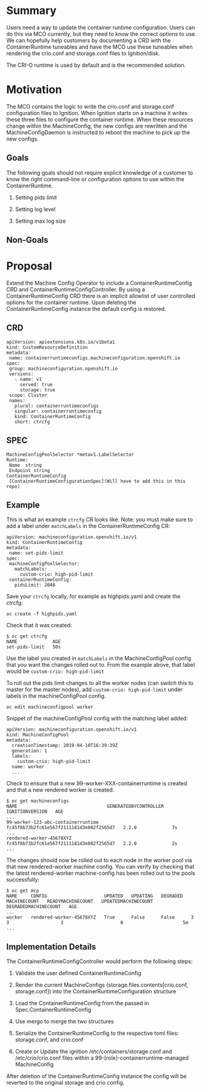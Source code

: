 # Summary

Users need a way to update the container runtime configuration. Users can do this via MCO currently, but they need to know the correct options to use. We can hopefully help customers by documenting a CRD with the ContainerRuntime tuneables and have the MCO use these tuneables when rendering the crio.conf and storage.conf  files to Ignition/disk.

The CRI-O runtime is used by default and is the recommended solution.

# Motivation

The MCO contains the logic to write the crio.conf and storage.conf configuration files to Ignition. When Ignition starts on a machine it writes these three files to configure the container runtime. When these resources change within the MachineConfig, the new configs are rewritten and the MachineConfigDaemon is instructed to reboot the machine to pick up the new configs.

## Goals

The following goals should not require explicit knowledge of a customer to know the right command-line or configuration options to use within the ContainerRuntime.

1. Setting pids limit

2. Setting log level

3. Setting max log size

## Non-Goals

# Proposal

Extend the Machine Config Operator to include a ContainerRuntimeConfig CRD and ContainerRuntimeConfigController. By using a ContainerRuntimeConfig CRD there is an implicit allowlist of user controlled options for the container runtime. Upon deleting the ContainerRuntimeConfig instance the default config is restored.

## CRD

```
apiVersion: apiextensions.k8s.io/v1beta1
kind: CustomResourceDefinition
metadata:
 name: containerruntimeconfigs.machineconfiguration.openshift.io
spec:
 group: machineconfiguration.openshift.io
 versions:
   - name: v1
     served: true
     storage: true
 scope: Cluster
 names:
   plural: containerruntimeconfigs
   singular: containerruntimeconfig
   kind: ContainerRuntimeConfig
   short: ctrcfg
```

## SPEC

```
MachineConfigPoolSelector *metav1.LabelSelector
Runtime:
 Name  string
 Endpoint string
ContainerRuntimeConfig
 [ContainerRuntimeConfigurationSpec](Will have to add this in this repo)
```

## Example 

This is what an example `ctrcfg` CR looks like. Note: you must make sure to add a label under `matchLabels` in the ContainerRuntimeConfig CR:

```
apiVersion: machineconfiguration.openshift.io/v1
kind: ContainerRuntimeConfig
metadata:
 name: set-pids-limit
spec:
 machineConfigPoolSelector:
   matchLabels:
     custom-crio: high-pid-limit
 containerRuntimeConfig:
   pidsLimit: 2048
```
Save your `ctrcfg` locally, for example as highpids.yaml and create the ctrcfg:

```
oc create -f highpids.yaml
```

Check that it was created:

```
$ oc get ctrcfg
NAME             AGE
set-pids-limit   50s
```

Use the label you created in `matchLabels` in the MachineConfigPool config that you want the changes rolled out to. From the example above, that label would be `custom-crio: high-pid-limit`

To roll out the pids limit changes to all the worker nodes (can switch this to master for the master nodes), add `custom-crio: high-pid-limit` under labels in the machineConfigPool config.  

```
oc edit machineconfigpool worker
```

Snippet of the machineConfigPool config with the matching label added:

```
apiVersion: machineconfiguration.openshift.io/v1
kind: MachineConfigPool
metadata:
  creationTimestamp: 2019-04-10T16:39:39Z
  generation: 1
  labels:
    custom-crio: high-pid-limit
  name: worker
  ...
```

Check to ensure that a new 99-worker-XXX-containerruntime is created and that a new rendered worker is created:
```
$ oc get machineconfigs
NAME                                 GENERATEDBYCONTROLLER                      IGNITIONVERSION   AGE
...
99-worker-123-abc-containerruntime   fc45f8b73b2fc61e567f2111181d3e802f2565d7   2.2.0             7s
...
rendered-worker-45678XYZ             fc45f8b73b2fc61e567f2111181d3e802f2565d7   2.2.0             2s
...
```
The changes should now be rolled out to each node in the worker pool via that new rendered-worker machine config. You can verify by checking 
that the latest rendered-worker machine-config has been rolled out to the pools successfully:
```
$ oc get mcp
NAME     CONFIG                     UPDATED   UPDATING   DEGRADED   MACHINECOUNT   READYMACHINECOUNT   UPDATEDMACHINECOUNT   DEGRADEDMACHINECOUNT   AGE
...
worker   rendered-worker-45678XYZ   True      False      False      3              3                   3                     0                      5m
...
```

## Implementation Details

The ContainerRuntimeConfigController would perform the following steps:

1. Validate the user defined ContainerRuntimeConfig

2. Render the current MachineConfigs (storage.files.contents[crio.conf, storage.conf]) into the ContainerRuntimeConfiguration structure

3. Load the ContainerRuntimeConfig from the passed in Spec.ContainerRuntimeConfig

4. Use mergo to merge the two structures

5. Serialize the ContainerRuntimeConfig to the respective toml files: storage.conf, and crio.conf

5. Create or Update the ignition /etc/containers/storage.conf and /etc/crio/crio.conf files within a 99-[role]-containerruntime-managed MachineConfig

After deletion of the ContainerRuntimeConfig instance the config will be reverted to the original storage and crio config.
